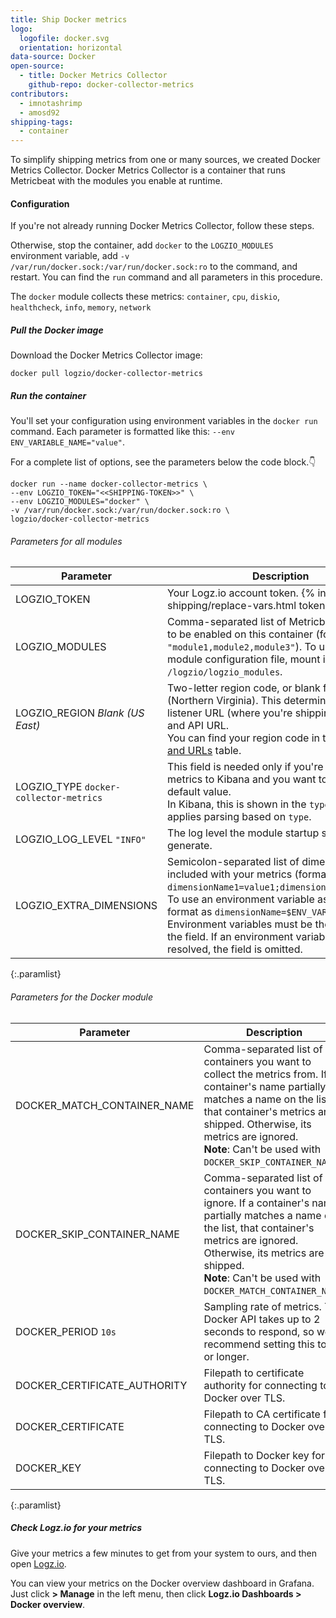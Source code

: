 ```yaml
---
title: Ship Docker metrics
logo:
  logofile: docker.svg
  orientation: horizontal
data-source: Docker
open-source:
  - title: Docker Metrics Collector
    github-repo: docker-collector-metrics
contributors:
  - imnotashrimp
  - amosd92
shipping-tags:
  - container
---
```


To simplify shipping metrics from one or many sources,
we created Docker Metrics Collector.
Docker Metrics Collector is a container
that runs Metricbeat with the modules you enable at runtime.

#### Configuration

If you're not already running Docker Metrics Collector,
follow these steps.

Otherwise, stop the container, add
`docker`
to the `LOGZIO_MODULES` environment variable,
add `-v /var/run/docker.sock:/var/run/docker.sock:ro` to the command,
and restart.
You can find the `run` command and all parameters
in this procedure.

The `docker` module collects these metrics:
`container`,
`cpu`,
`diskio`,
`healthcheck`,
`info`,
`memory`,
`network`

<div class="tasklist">

##### Pull the Docker image

Download the Docker Metrics Collector image:

```shell
docker pull logzio/docker-collector-metrics
```

##### Run the container

You'll set your configuration using environment variables
in the `docker run` command.
Each parameter is formatted like this:
`--env ENV_VARIABLE_NAME="value"`.

For a complete list of options, see the parameters below the code block.👇

```shell
docker run --name docker-collector-metrics \
--env LOGZIO_TOKEN="<<SHIPPING-TOKEN>>" \
--env LOGZIO_MODULES="docker" \
-v /var/run/docker.sock:/var/run/docker.sock:ro \
logzio/docker-collector-metrics
```

###### Parameters for all modules

| Parameter | Description |
|---|---|
| LOGZIO_TOKEN <span class="required-param"></span> | Your Logz.io account token. {% include log-shipping/replace-vars.html token=true %} <!-- logzio-inject:account-token --> |
| LOGZIO_MODULES <span class="required-param"></span> | Comma-separated list of Metricbeat modules to be enabled on this container (formatted as `"module1,module2,module3"`). To use a custom module configuration file, mount its folder to `/logzio/logzio_modules`. |
| LOGZIO_REGION <span class="default-param">_Blank (US East)_</span> | Two-letter region code, or blank for US East (Northern Virginia). This determines your listener URL (where you're shipping the logs to) and API URL. <br> You can find your region code in the [Regions and URLs]({{site.baseurl}}/user-guide/accounts/account-region.html#regions-and-urls) table. |
| LOGZIO_TYPE <span class="default-param">`docker-collector-metrics`</span> | This field is needed only if you're shipping metrics to Kibana and you want to override the default value. <br> In Kibana, this is shown in the `type` field. Logz.io applies parsing based on `type`. |
| LOGZIO_LOG_LEVEL <span class="default-param">`"INFO"`</span> | The log level the module startup scripts will generate. |
| LOGZIO_EXTRA_DIMENSIONS | Semicolon-separated list of dimensions to be included with your metrics (formatted as `dimensionName1=value1;dimensionName2=value2`). <br> To use an environment variable as a value, format as `dimensionName=$ENV_VAR_NAME`. Environment variables must be the only value in the field. If an environment variable can't be resolved, the field is omitted. |
{:.paramlist}

###### Parameters for the Docker module

| Parameter | Description |
|---|---|
| DOCKER_MATCH_CONTAINER_NAME | Comma-separated list of containers you want to collect the metrics from. If a container's name partially matches a name on the list, that container's metrics are shipped. Otherwise, its metrics are ignored. <br> **Note**: Can't be used with `DOCKER_SKIP_CONTAINER_NAME`. |
| DOCKER_SKIP_CONTAINER_NAME | Comma-separated list of containers you want to ignore. If a container's name partially matches a name on the list, that container's metrics are ignored. Otherwise, its metrics are shipped. <br> **Note**: Can't be used with `DOCKER_MATCH_CONTAINER_NAME`. |
| DOCKER_PERIOD <span class="default-param">`10s`</span> | Sampling rate of metrics. The Docker API takes up to 2 seconds to respond, so we recommend setting this to `3s` or longer. |
| DOCKER_CERTIFICATE_AUTHORITY | Filepath to certificate authority for connecting to Docker over TLS. |
| DOCKER_CERTIFICATE | Filepath to CA certificate for connecting to Docker over TLS. |
| DOCKER_KEY | Filepath to Docker key for connecting to Docker over TLS. |
{:.paramlist}

##### Check Logz.io for your metrics

Give your metrics a few minutes to get from your system to ours,
and then open [Logz.io](https://app.logz.io/#/dashboard/kibana).

You can view your metrics on the
Docker overview
dashboard in Grafana.
Just click **<i class="fas fa-th-large"></i> > Manage** in the left menu,
then click
**Logz.io Dashboards >**
**Docker overview**.

</div>
